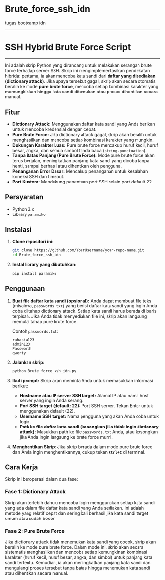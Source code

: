 # Brute_force_ssh_idn
tugas bootcamp idn

---

# SSH Hybrid Brute Force Script

---

Ini adalah skrip Python yang dirancang untuk melakukan serangan brute force terhadap server SSH. Skrip ini mengimplementasikan pendekatan hibrida: pertama, ia akan mencoba kata sandi dari **daftar yang disediakan (dictionary attack)**. Jika upaya tersebut gagal, skrip akan secara otomatis beralih ke mode **pure brute force**, mencoba setiap kombinasi karakter yang memungkinkan hingga kata sandi ditemukan atau proses dihentikan secara manual.

## Fitur

* **Dictionary Attack:** Menggunakan daftar kata sandi yang Anda berikan untuk mencoba kredensial dengan cepat.
* **Pure Brute Force:** Jika dictionary attack gagal, skrip akan beralih untuk menghasilkan dan mencoba setiap kombinasi karakter yang mungkin.
* **Dukungan Karakter Luas:** Pure brute force mencakup huruf kecil, huruf besar, angka, dan semua simbol tanda baca (`string.punctuation`).
* **Tanpa Batas Panjang (Pure Brute Force):** Mode pure brute force akan terus berjalan, meningkatkan panjang kata sandi yang dicoba tanpa henti, sampai berhasil atau dihentikan oleh pengguna.
* **Penanganan Error Dasar:** Mencakup penanganan untuk kesalahan koneksi SSH dan timeout.
* **Port Kustom:** Mendukung penentuan port SSH selain port default 22.

## Persyaratan

* Python 3.x
* Library `paramiko`

## Instalasi

1.  **Clone repositori ini:**
    ```bash
    git clone https://github.com/YourUsername/your-repo-name.git
    cd Brute_force_ssh_idn
    ```

2.  **Instal library yang dibutuhkan:**
    ```bash
    pip install paramiko
    ```

## Penggunaan

1.  **Buat file daftar kata sandi (opsional):**
    Anda dapat membuat file teks (misalnya, `passwords.txt`) yang berisi daftar kata sandi yang ingin Anda coba di tahap dictionary attack. Setiap kata sandi harus berada di baris terpisah. Jika Anda tidak menyediakan file ini, skrip akan langsung memulai tahap pure brute force.

    Contoh `passwords.txt`:
    ```
    rahasia123
    admin123
    Password!
    qwerty
    ```

2.  **Jalankan skrip:**
    ```bash
    python Brute_force_ssh_idn.py
    ```

3.  **Ikuti prompt:**
    Skrip akan meminta Anda untuk memasukkan informasi berikut:
    * **Hostname atau IP server SSH target:** Alamat IP atau nama host server yang ingin Anda serang.
    * **Port SSH target (default: 22):** Port SSH server. Tekan Enter untuk menggunakan default (22).
    * **Username SSH target:** Nama pengguna yang akan Anda coba untuk login.
    * **Path ke file daftar kata sandi (kosongkan jika tidak ingin dictionary attack):** Masukkan path ke file `passwords.txt` Anda, atau kosongkan jika Anda ingin langsung ke brute force murni.

4.  **Menghentikan Skrip:**
    Jika skrip berada dalam mode pure brute force dan Anda ingin menghentikannya, cukup tekan **`Ctrl+C`** di terminal.

## Cara Kerja

Skrip ini beroperasi dalam dua fase:

### Fase 1: Dictionary Attack

Skrip akan terlebih dahulu mencoba login menggunakan setiap kata sandi yang ada dalam file daftar kata sandi yang Anda sediakan. Ini adalah metode yang relatif cepat dan sering kali berhasil jika kata sandi target umum atau sudah bocor.

### Fase 2: Pure Brute Force

Jika dictionary attack tidak menemukan kata sandi yang cocok, skrip akan beralih ke mode pure brute force. Dalam mode ini, skrip akan secara sistematis menghasilkan dan mencoba setiap kemungkinan kombinasi karakter (huruf kecil, huruf besar, angka, dan simbol) untuk panjang kata sandi tertentu. Kemudian, ia akan meningkatkan panjang kata sandi dan mengulangi proses tersebut tanpa batas hingga menemukan kata sandi atau dihentikan secara manual.
